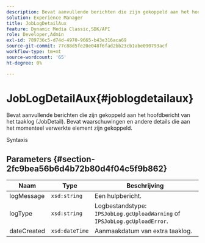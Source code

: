 ```yaml
---
description: Bevat aanvullende berichten die zijn gekoppeld aan het hoofdbericht van het taaklog (JobDetail). Bevat waarschuwingen en andere details die aan het momenteel verwerkte element zijn gekoppeld.
solution: Experience Manager
title: JobLogDetailAux
feature: Dynamic Media Classic,SDK/API
role: Developer,Admin
exl-id: 789736c5-d74d-4970-9665-b43e316aca69
source-git-commit: 77c88d5fe20e048f6fad2bb23cb1abe090793acf
workflow-type: tm+mt
source-wordcount: '65'
ht-degree: 0%

---
```


# JobLogDetailAux{#joblogdetailaux}

Bevat aanvullende berichten die zijn gekoppeld aan het hoofdbericht van het taaklog (JobDetail). Bevat waarschuwingen en andere details die aan het momenteel verwerkte element zijn gekoppeld.

Syntaxis

## Parameters {#section-2fc9bea56b6d4b72b80d4f04c5f9b862}

| Naam | Type | Beschrijving |
|---|---|---|
| logMessage | `xsd:string` | Een hulpbericht. |
| logType | `xsd:string` | Logbestandstype: `IPSJobLog.gcUploadWarning` of `IPSJobLog.gcUploadError`. |
| dateCreated | `xsd:dateTime` | Aanmaakdatum van extra taaklog. |
